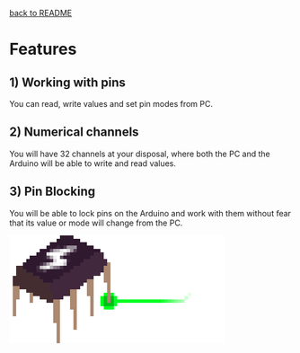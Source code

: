[back to README](./README.md)
# Features
## 1) Working with pins
You can read, write values and set pin modes from PC.
## 2) Numerical channels
You will have 32 channels at your disposal, where both the PC and the Arduino will be able to write and read values.
## 3) Pin Blocking
You will be able to lock pins on the Arduino and work with them without fear that its value or mode will change from the PC.

![logo](https://raw.githubusercontent.com/KirillAldashkin/ElectricalAge-Arduino-Library/main/graphics/bottom.png)